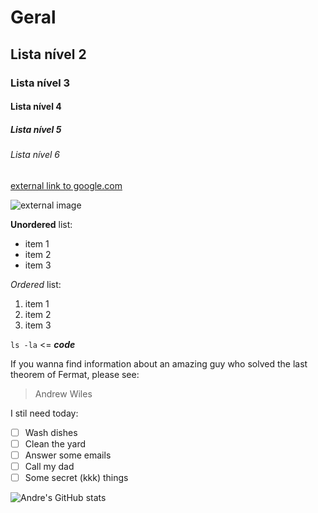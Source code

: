 # Geral

## Lista nível 2

### Lista nível 3

#### Lista nível 4

##### Lista nível 5

###### Lista nível 6

[external link to google.com](http://google.com)

![external image](https://img.freepik.com/fotos-gratis/rio-de-pedra-limpa-e-selva_1417-348.jpg?semt=ais_hybrid)

**Unordered** list:

- item 1
- item 2
- item 3

*Ordered* list:

1. item 1
2. item 2
3. item 3

`ls -la` <= ___code___

If you wanna find information about an amazing guy who solved the last theorem of Fermat, please see:
> Andrew Wiles

I stil need today:

- [ ] Wash dishes
- [ ] Clean the yard
- [ ] Answer some emails
- [ ] Call my dad
- [ ] Some secret (kkk) things

![Andre's GitHub stats](https://github-readme-stats.vercel.app/api?username=andreterceiro&show_icons=true&theme=radical)